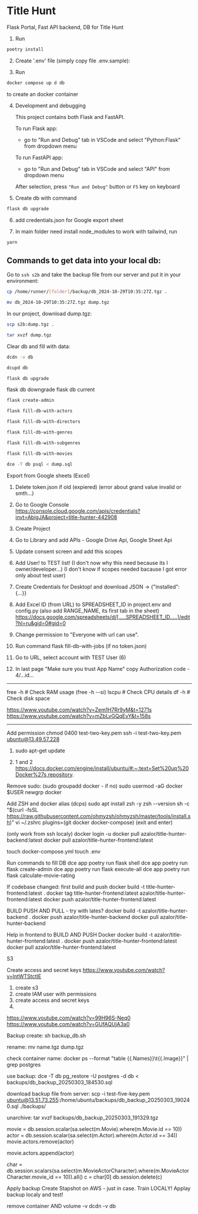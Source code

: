 # Title Hunt

Flask Portal, Fast API backend, DB for Title Hunt

1. Run

```bash
poetry install
```

2. Create '.env' file (simply copy file .env.sample):

3. Run

```bash
docker compose up d db
```

to create an docker container

4. Development and debugging

   This project contains both Flask and FastAPI.

   To run Flask app:

   - go to "Run and Debug" tab in VSCode and select "Python:Flask" from dropdown menu

   To run FastAPI app:

   - go to "Run and Debug" tab in VSCode and select "API" from dropdown menu

   After selection, press `"Run and Debug"` button or `F5` key on keyboard

5. Create db with command

```bash
flask db upgrade
```

6. add credentials.json for Google export sheet

7. In main folder need install node_modules to work with tailwind, run

```bash
yarn
```

## Commands to get data into your local db:

Go to `ssh s2b` and take the backup file from our server and put it in your environment:

```bash
cp /home/runner/[folder]/backup/db_2024-10-29T10:35:27Z.tgz .
```

```bash
mv db_2024-10-29T10:35:27Z.tgz dump.tgz
```

In our project, download dump.tgz:

```bash
scp s2b:dump.tgz .
```

```bash
tar xvzf dump.tgz
```

Clear db and fill with data:

```bash
dcdn -v db
```

```bash
dcupd db
```

```bash
flask db upgrade
```

flask db downgrade
flask db current

```bash
flask create-admin
```

```bash
flask fill-db-with-actors
```

```bash
flask fill-db-with-directors
```

```bash
flask fill-db-with-genres
```

```bash
flask fill-db-with-subgenres
```

```bash
flask fill-db-with-movies
```

```bash
dce -T db psql < dump.sql
```

Export from Google sheets (Excel)

1. Delete token.json if old (expiered) (error about grand value invalid or smth...)
2. Go to Google Console
   https://console.cloud.google.com/apis/credentials?invt=AbigJA&project=title-hunter-442908
3. Create Project
4. Go to Library and add APIs - Google Drive Api, Google Sheet Api
5. Update consent screen and add this scopes
6. Add User! to TEST list! (I don't now why this need because its I owner/developer...)
   (I don't know if scopes needed bacause I got error only about test user)
7. Create Credentials for Desktop! and download JSON -> {"installed": {...}}

8. Add Excel ID (from URL) to SPREADSHEET_ID in project.env and config.py (also add RANGE_NAME, its first tab in the sheet)
   https://docs.google.com/spreadsheets/d/[.....SPREADSHEET_ID.....]/edit?hl=ru&gid=0#gid=0
9. Change permission to "Everyone with url can use".

10. Run command flask fill-db-with-jobs
    (if no token.json)
11. Go to URL, select account with TEST User (6)
12. In last page "Make sure you trust App Name" copy Authorization code - 4/...id...

---

free -h # Check RAM usage (free -h --si)
lscpu # Check CPU details
df -h # Check disk space

https://www.youtube.com/watch?v=Zem1H7Rr9yM&t=1271s
https://www.youtube.com/watch?v=mZbLvGQqEvY&t=158s

---

Add permission
chmod 0400 test-two-key.pem
ssh -i test-two-key.pem ubuntu@13.49.57.228

1. sudo apt-get update

2. 1 and 2
   https://docs.docker.com/engine/install/ubuntu/#:~:text=Set%20up%20Docker%27s,repository.

Remove sudo:
(sudo groupadd docker - if no)
sudo usermod -aG docker $USER
newgrp docker

Add ZSH and docker alias (dcps)
sudo apt install zsh -y
zsh --version
sh -c "$(curl -fsSL https://raw.githubusercontent.com/ohmyzsh/ohmyzsh/master/tools/install.sh)"
vi ~/.zshrc
plugins=(git docker docker-compose)
(exit and enter)

(only work from ssh localy)
docker login -u
docker pull azalor/title-hunter-backend:latest
docker pull azalor/title-hunter-frontend:latest

touch docker-compose.yml
touch .env

Run commands to fill DB
dce app poetry run flask shell
dce app poetry run flask create-admin
dce app poetry run flask execute-all
dce app poetry run flask calculate-movie-rating

If codebase changed:
first build and push
docker build -t title-hunter-frontend:latest .
docker tag title-hunter-frontend:latest azalor/title-hunter-frontend:latest
docker push azalor/title-hunter-frontend:latest

BUILD PUSH AND PULL - try with lates?
docker build -t azalor/title-hunter-backend .
docker push azalor/title-hunter-backend
docker pull azalor/title-hunter-backend

Help in frontend to BUILD AND PUSH Docker
docker build -t azalor/title-hunter-frontend:latest .
docker push azalor/title-hunter-frontend:latest
docker pull azalor/title-hunter-frontend:latest

S3

Create access and secret keys
https://www.youtube.com/watch?v=lntWTStctIE

1. create s3
2. create IAM user with permissions
3. create access and secret keys
4.

https://www.youtube.com/watch?v=99H96S-Neq0
https://www.youtube.com/watch?v=GUfAQUjA3a0

Backup
create:
sh backup_db.sh

rename:
mv name.tgz dump.tgz

check container name:
docker ps --format "table {{.Names}}\t{{.Image}}" | grep postgres

use backup:
dce -T db pg_restore -U postgres -d db < backups/db_backup_20250303_184530.sql

download backup file from server:
scp -i test-five-key.pem ubuntu@13.51.73.255:/home/ubuntu/backups/db_backup_20250303_190240.sql ./backups/

unarchive:
tar xvzf backups/db_backup_20250303_191329.tgz

movie = db.session.scalar(sa.select(m.Movie).where(m.Movie.id == 10))
actor = db.session.scalar(sa.select(m.Actor).where(m.Actor.id == 34))
movie.actors.remove(actor)

movie.actors.append(actor)

char = db.session.scalars(sa.select(m.MovieActorCharacter).where(m.MovieActorCharacter.movie_id == 10)).all()
c = char[0]
db.session.delete(c)

Apply backup
Create Stapshot on AWS - just in case.
Train LOCALY! Applay backup localy and test!

remove container AND volume -v
dcdn -v db

